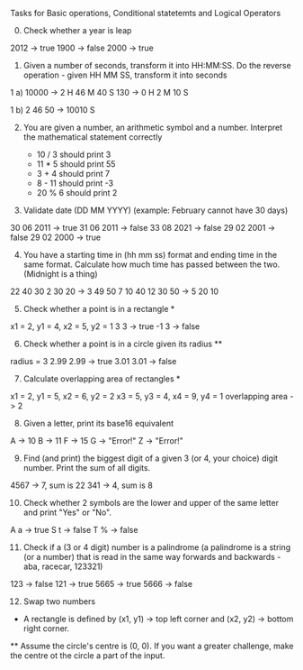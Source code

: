 Tasks for Basic operations, Conditional statetemts and Logical Operators

0. Check whether a year is leap

  2012 -> true
  1900 -> false
  2000 -> true


1. Given a number of seconds, transform it into HH:MM:SS. Do the reverse operation - given HH MM SS, transform it into seconds

  1 a) 10000 -> 2 H 46 M 40 S
       130 -> 0 H 2 M 10 S
       
  1 b) 2 46 50 -> 10010 S


2. You are given a number, an arithmetic symbol and a number. Interpret the mathematical statement correctly

    - 10 / 3 should print 3
    - 11 * 5 should print 55
    - 3 + 4 should print 7
    - 8 - 11 should print -3
    - 20 % 6 should print 2


3. Validate date (DD MM YYYY) (example: February cannot have 30 days)

  30 06 2011 -> true
  31 06 2011 -> false
  33 08 2021 -> false
  29 02 2001 -> false
  29 02 2000 -> true
  

4. You have a starting time in (hh mm ss) format and ending time in the same format. Calculate how much time has passed between the two. (Midnight is a thing) 

  22 40 30
   2 30 20
            -> 3 49 50
   7 10 40
  12 30 50
            -> 5 20 10


5. Check whether a point is in a rectangle *

  x1 = 2, y1 = 4, x2 = 5, y2 = 1
  3 3 -> true
  -1 3 -> false


6. Check whether a point is in a circle given its radius **

  radius = 3
  2.99 2.99 -> true
  3.01 3.01 -> false


7. Calculate overlapping area of rectangles *

  x1 = 2, y1 = 5, x2 = 6, y2 = 2
  x3 = 5, y3 = 4, x4 = 9, y4 = 1
  overlapping area -> 2


8. Given a letter, print its base16 equivalent 

  A -> 10
  B -> 11
  F -> 15
  G -> "Error!"
  Z -> "Error!"


9. Find (and print) the biggest digit of a given 3 (or 4, your choice) digit number. Print the sum of all digits.

  4567 -> 7, sum is 22
  341 -> 4, sum is 8


10. Check whether 2 symbols are the lower and upper of the same letter and print "Yes" or "No". 

  A a -> true
  S t -> false
  T % -> false


11. Check if a (3 or 4 digit) number is a palindrome (a palindrome is a string (or a number) that is read in the same way forwards and backwards - aba, racecar, 123321)

  123 -> false
  121 -> true
  5665 -> true
  5666 -> false


12. Swap two numbers


* A rectangle is defined by (x1, y1) -> top left corner and (x2, y2) -> bottom right corner.

** Assume the circle's centre is (0, 0). If you want a greater challenge, make the centre ot the circle a part of the input.
